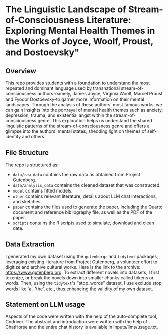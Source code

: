 # The Linguistic Landscape of Stream-of-Consciousness Literature: Exploring Mental Health Themes in the Works of Joyce, Woolf, Proust, and Dostoevsky"

## Overview

This repo provides students with a foundation to understand the most repeated and dominant language used by transnational stream-of-consciousness authors-namely, James Joyce, Virginia Woolf, Marcel Proust and Fyodor Dostoevsky-to garner more information on their mental landscapes. Through the analysis of these authors' most famous works, we can gain insights into the portrayal of mental health themes such as anxiety, depression, trauma, and existential angst within the stream-of-consciousness genre. This exploration helps us understand the shared linguistic patterns of the stream-of-consciousness genre and offers a glimpse into the authors' mental states, shedding light on themes of self-identity and others.

## File Structure

The repo is structured as:

-   `data/raw_data` contains the raw data as obtained from Project Gutenberg.
-   `data/analysis_data` contains the cleaned dataset that was constructed.
-   `model` contains fitted models. 
-   `other` contains relevant literature, details about LLM chat interactions, and sketches.
-   `paper` contains the files used to generate the paper, including the Quarto document and reference bibliography file, as well as the PDF of the paper. 
-   `scripts` contains the R scripts used to simulate, download and clean data.

## Data Extraction

I generated my own dataset using the `gutenbergr` and `tidytext` packages, leveraging existing literature from Project Gutenberg, a volunteer effort to digitize and archive cultural works. Here is the link to the archive: https://www.gutenberg.org. To extract different novels into datasets, I first tokenize, or break the novels down into smaller chunks called tokens or words. Then, using the `tidytext`'s "stop_words" dataset, I use exclude stop words like 'a', 'the', etc., thus enhancing the validity of my own dataset.

## Statement on LLM usage

Aspects of the code were written with the help of the auto-complete tool, Codriver. The abstract and introduction were written with the help of ChatHorse and the entire chat history is available in inputs/llms/usage.txt.
